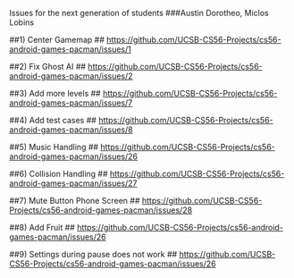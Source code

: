 Issues for the next generation of students
###Austin Dorotheo, Miclos Lobins

##1) Center Gamemap ##
https://github.com/UCSB-CS56-Projects/cs56-android-games-pacman/issues/1

##2) Fix Ghost AI ##
https://github.com/UCSB-CS56-Projects/cs56-android-games-pacman/issues/2

##3) Add more levels ##
https://github.com/UCSB-CS56-Projects/cs56-android-games-pacman/issues/7

##4) Add test cases ##
https://github.com/UCSB-CS56-Projects/cs56-android-games-pacman/issues/8

##5) Music Handling ##
https://github.com/UCSB-CS56-Projects/cs56-android-games-pacman/issues/26

##6) Collision Handling ##
https://github.com/UCSB-CS56-Projects/cs56-android-games-pacman/issues/27

##7) Mute Button Phone Screen ##
https://github.com/UCSB-CS56-Projects/cs56-android-games-pacman/issues/28

##8) Add Fruit ##
https://github.com/UCSB-CS56-Projects/cs56-android-games-pacman/issues/26

##9) Settings during pause does not work ##
https://github.com/UCSB-CS56-Projects/cs56-android-games-pacman/issues/26
